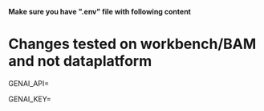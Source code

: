 
**Make sure you have ".env" file with following content**
# Changes tested on workbench/BAM and not dataplatform

GENAI_API=

GENAI_KEY=



